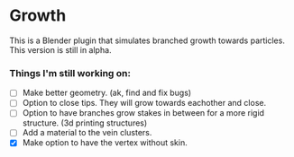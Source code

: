 # Growth

This is a Blender plugin that simulates branched growth towards particles. This version is still in alpha.

### Things I'm still working on:

- [ ] Make better geometry. (ak, find and fix bugs)
- [ ] Option to close tips. They will grow towards eachother and close.
- [ ] Option to have branches grow stakes in between for a more rigid structure. (3d printing structures)
- [ ] Add a material to the vein clusters.
- [x] Make option to have the vertex without skin.
